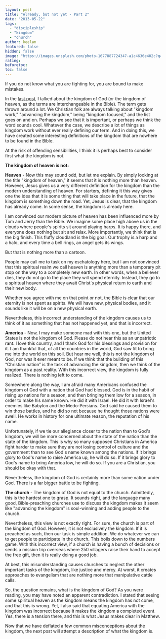 ```yaml
---
layout: post
title: "Already, but not yet - Part 2"
date: "2013-05-22"
tags: 
  - "discipleship"
  - "kingdom"
  - "church"
author: keelan
featured: false
hidden: false
image: "https://images.unsplash.com/photo-1677887724347-a1c4636e402c?q=80&w=2070&auto=format&fit=crop&ixlib=rb-4.0.3&ixid=M3wxMjA3fDB8MHxwaG90by1wYWdlfHx8fGVufDB8fHx8fA%3D%3D"
rating:
beforetoc:
toc: false
---
```


If you do not know what you are fighting for, you are bound to make mistakes.

In the [last post](http://blog.keelancook.com/2013/05/already-but-not-yet-part-1.html "Already, but not yet – Part 1"), I talked about the kingdom of God (or the kingdom of heaven, as the terms are interchangeable in the Bible). The term gets thrown around a lot. We Christian folk are always talking about "kingdom work," "advancing the kingdom," being "kingdom focused," and the list goes on and on. Perhaps we see that it is important, or perhaps we think the word sounds cool. Whatever the case, we describe a lot of things as kingdom work without ever really defining our term. And in doing this, we have created some interesting definitions of the kingdom that are nowhere to be found in the Bible.

At the risk of offending sensibilities, I think it is perhaps best to consider first what the kingdom is not.

**The kingdom of heaven is not:**

**Heaven** - Now this may sound odd, but let me explain. By simply looking at the title "kingdom of heaven," it seems that it is nothing more than heaven. However, Jesus gives us a very different definition for the kingdom than the modern understanding of heaven. For starters, defining it this way gives one the idea that it is some thing that will take place in the future, that the kingdom is something down the road. Yet, Jesus is clear, that the kingdom has already come. In some sense, the kingdom is already here.

I am convinced our modern picture of heaven has been influenced more by Tom and Jerry than the Bible. We imagine some place high above us in the clouds where people's spirits sit around playing harps. It is happy there, and everyone does nothing but sit and relax. More importantly, we think that is the big finish. This fluffy cloudland is the big goal. Our trophy is a harp and a halo, and every time a bell rings, an angel gets its wings.

But that is nothing more than a cartoon.

People may call me to task on my eschatology here, but I am not convinced that this spiritual realm we call heaven is anything more than a temporary pit stop on the way to a completely new earth. In other words, when a believer dies, they do not go to the place they will spend eternity. Instead, they go to a spiritual heaven where they await Christ's physical return to earth and their new body.

Whether you agree with me on that point or not, the Bible is clear that our eternity is not spent as spirits. We will have new, physical bodies, and it sounds like it will be on a new physical earth.

Nevertheless, this incorrect understanding of the kingdom causes us to think of it as something that has not happened yet, and that is incorrect.

**America** - Now, I may make someone mad with this one, but the United States is not the kingdom of God. Please do not hear this as an unpatriotic rant. I love this country, and I thank God for his blessings and provision for it. I am thankful that, of all the countries in the world, God saw fit to bring me into the world on this soil. But hear me well, this is not the kingdom of God, nor was it ever meant to be. If we think that the building of this “Christian nation” is the task of advancing the kingdom, then we think of the kingdom as a past reality. With this incorrect view, the kingdom is fully realized. There is nothing left to come.

Somewhere along the way, I am afraid many Americans confused the kingdom of God with a nation that God had blessed. God is in the habit of rising up nations for a season, and then bringing them low for a season, in order to make his name known. He did it with Israel. He did it with Israel's enemies like Babylon and the Medo-Persians. God said he caused them to win those battles, and he did so not because he thought those nations were swell. He works in history for one ultimate reason, the reputation of his name.

Unfortunately, if we tie our allegiance closer to the nation than to God's kingdom, we will be more concerned about the state of the nation than the state of the kingdom. This is why so many supposed Christians in America fight harder to make sure they are not losing control of culture and the government than to see God's name known among the nations. If it brings glory to God's name to raise America up, he will do so. If it brings glory to God's name to bring America low, he will do so. If you are a Christian, you should be okay with that.

Nevertheless, the kingdom of God is certainly more than some nation under God. There is a far bigger battle to be fighting.

**The church** - The kingdom of God is not equal to the church. Admittedly, this is the hardest one to grasp. It sounds right, and the language many good, Bible-preaching churches use to discuss the kingdom makes it seem like "advancing the kingdom" is soul-winning and adding people to the church.

Nevertheless, this view is not exactly right. For sure, the church is part of the kingdom of God. However, it is not exclusively the kingdom. If it is preached as such, then our task is simple addition. We do whatever we can to get people to participate in the church. This boils down to the numbers game. With this incorrect view, if a church is having a bunch of decisions or sends a mission trip overseas where 250 villagers raise their hand to accept the free gift, then it is really doing a good job.

At best, this misunderstanding causes churches to neglect the other important tasks of the kingdom, like justice and mercy. At worst, it creates approaches to evangelism that are nothing more that manipulative cattle calls.

So, the question remains, what is the kingdom of God? As you were reading, you may have noted an apparent contradiction. I stated that seeing some spiritual heaven as the kingdom means the kingdom has not come, and that this is wrong. Yet, I also said that equating America with the kingdom was incorrect because it makes the kingdom a completed event. Yes, there is a tension there, and this is what Jesus makes clear in Matthew.

Now that we have deflated a few common misconceptions about the kingdom, the next post will attempt a description of what the kingdom is.
